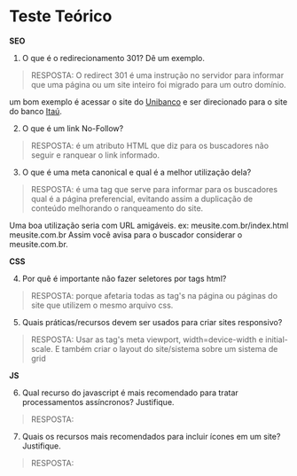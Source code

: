 # Teste Teórico

**SEO**

1. O que é o redirecionamento 301? Dê um exemplo.

> RESPOSTA: O redirect 301 é uma instrução no servidor para informar que uma página ou um site inteiro foi migrado para um outro domínio.


um bom exemplo é acessar o site do [Unibanco](https://www.unibanco.com.br) e ser direcionado para o site do banco [Itaú](https://www.itau.com.br).    

2. O que é um link No-Follow?

> RESPOSTA: é um atributo HTML que diz para os buscadores não seguir e ranquear o link informado.

3. O que é uma meta canonical e qual é a melhor utilização dela?

> RESPOSTA: é uma tag que serve para informar para os buscadores qual é a página preferencial, evitando assim a duplicação de conteúdo melhorando o ranqueamento do site.

Uma boa utilização seria com URL amigáveis.
ex: meusite.com.br/index.html 
    meusite.com.br 
Assim você avisa para o buscador considerar o meusite.com.br.


**CSS**

4. Por quê é importante não fazer seletores por tags html?

> RESPOSTA: porque afetaria todas as tag's na página ou páginas do site que utilizem o mesmo arquivo css.

5. Quais práticas/recursos devem ser usados para criar sites responsivo?

> RESPOSTA: Usar as tag's meta viewport, width=device-width e initial-scale.
E também criar o layout do site/sistema sobre um sistema de grid  


**JS**

6. Qual recurso do javascript é mais recomendado para tratar processamentos assíncronos? Justifique.

> RESPOSTA:

7. Quais os recursos mais recomendados para incluir ícones em um site? Justifique.

> RESPOSTA:
